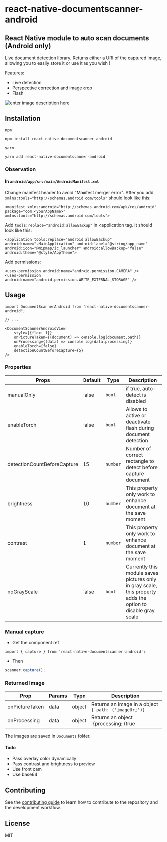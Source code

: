 # react-native-documentscanner-android

## React Native module to auto scan documents (Android only)

Live document detection library. Returns either a URI of the captured image, allowing you to easily store it or use it as you wish !

Features:

- Live detection
- Perspective correction and image crop
- Flash


![enter image description 
here](https://media.giphy.com/media/KZBdm9gbGGRBlRZV1t/giphy.gif)
## Installation

`npm`
```sh
npm install react-native-documentscanner-android
```
`yarn`
```sh
yarn add react-native-documentscanner-android
```

### Observation
 #### In `android/app/src/main/AndroidManifest.xml`
 Change manifest header to avoid "Manifest merger error". After you add `xmlns:tools="http://schemas.android.com/tools"` should look like this:
 ```
 <manifest xmlns:android="http://schemas.android.com/apk/res/android" package="com.<yourAppName>" xmlns:tools="http://schemas.android.com/tools">
 ```
 Add `tools:replace="android:allowBackup"` in <application tag. It should look like this:
 ```
 <application tools:replace="android:allowBackup" android:name=".MainApplication" android:label="@string/app_name" android:icon="@mipmap/ic_launcher" android:allowBackup="false" android:theme="@style/AppTheme">
 ```

Add permissions:
 ```
 <uses-permission android:name="android.permission.CAMERA" />
 <uses-permission android:name="android.permission.WRITE_EXTERNAL_STORAGE" />
 ```
## Usage

```tsx
import DocumentScannerAndroid from "react-native-documentscanner-android";

// ...

<DocumentScannerAndroidView 
    style={{flex: 1}}
    onPictureTaken={(document) => console.log(document.path)}
    onProcessing={(data) => console.log(data.processing)}
    enableTorch={false}
    detectionCountBeforeCapture={5}
/>
```

### Properties

| Props                       | Default | Type     | Description                                                                                                  |
| --------------------------- | ------- | -------- | ------------------------------------------------------------------------------------------------------------ |
| manualOnly                  | false   | `bool`   | if true, auto-detect is disabled                                                                             |
| enableTorch                 | false   | `bool`   | Allows to active or deactivate flash during document detection                                               |
| detectionCountBeforeCapture | 15      | `number` | Number of correct rectangle to detect before capture document                                                |
| brightness                  | 10      | `number` | This property only work to enhance document at the save moment                                               |
| contrast                    | 1       | `number` | This property only work to enhance document at the save moment                                               |
| noGrayScale                 | false   | `bool`   | Currently this module saves pictures only in gray scale, this property adds the option to disable gray scale |

### Manual capture

- Get the component ref

```tsx
import { capture } from 'react-native-documentscanner-android';

```

- Then

```ts
scanner.capture();
```

### Returned Image

| Prop           | Params | Type   | Description                                                                            |
| -------------- | ------ | ------ | -------------------------------------------------------------------------------------- |
| onPictureTaken | data   | object | Returns an image in a object `{ path: ('imageUri')}`                                   |
| onProcessing   | data   | object | Returns an object `{processing: (true | false)}` to show is an image is processing yet |

The images are saved in `Documents` folder.


#### Todo

- Pass overlay color dynamically
- Pass contrast and brightness to preview
- Use front cam
- Use base64
## Contributing

See the [contributing guide](CONTRIBUTING.md) to learn how to contribute to the repository and the development workflow.

## License

MIT
